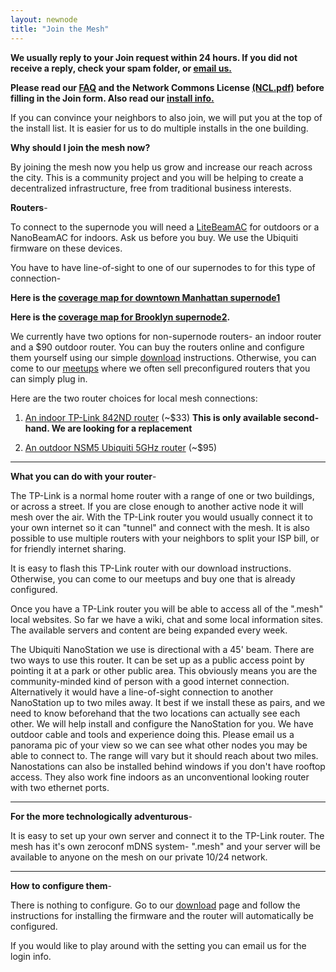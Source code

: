 ```yaml
---
layout: newnode
title: "Join the Mesh"
---
```

**We usually reply to your Join request within 24 hours. If you did not receive a reply, check your spam folder, or [email us.](mailto:install@nycmesh.net)**

**Please read our [FAQ](../faq) and the Network Commons License [(NCL.pdf)](../ncl.pdf) before filling in the Join form. Also read our [install info.](../blog/install-info/)**

If you can convince your neighbors to also join, we will put you at the top of the install list. It is easier for us to do multiple installs in the one building.

**Why should I join the mesh now?**

By joining the mesh now you help us grow and increase our reach across the city. This is a community project and you will be helping to create a decentralized infrastructure, free from traditional business interests.

**Routers**-

To connect to the supernode you will need a [LiteBeamAC](https://www.amazon.com/Ubiquiti-5GHz-LiteBeam-23DBI-LBE-5AC-23-US/dp/B01ANIQCE6/) for outdoors or a NanoBeamAC for indoors. Ask us before you buy.  We use the Ubiquiti firmware on these devices.

You have to have line-of-sight to one of our supernodes to for this type of connection-
 
**Here is the [coverage map for downtown Manhattan supernode1](../panorama/227b.png)**

**Here is the [coverage map for Brooklyn supernode2](../panorama/570a.jpg).**

We currently have two options for non-supernode routers- an indoor router and a $90 outdoor router. You can buy the routers online and configure them yourself using our simple [download](../download) instructions. Otherwise, you can come to our [meetups](http://www.meetup.com/nycmesh/) where we often sell preconfigured routers that you can simply plug in.

Here are the two router choices for local mesh connections:

1) [An indoor TP-Link 842ND router](http://www.amazon.com/dp/B006E04T9I/?tag=tl-wr842nd-nycmesh-20) (~$33)  **This is only available second-hand. We are looking for a replacement**

2) [An outdoor NSM5 Ubiquiti 5GHz router](http://www.amazon.com/dp/B0049AVWAO/?tag=nsm5-nycmesh-20) (~$95)

__________________________________________________________________________

**What you can do with your router**-

The TP-Link is a normal home router with a range of one or two buildings, or across a street. If you are close enough to another active node it will mesh over the air. With the TP-Link router you would usually connect it to your own internet so it can "tunnel" and connect with the mesh. It is also possible to use multiple routers with your neighbors to split your ISP bill, or for friendly internet sharing.

It is easy to flash this TP-Link router with our download instructions. Otherwise, you can come to our meetups and buy one that is already configured.

Once you have a TP-Link router you will be able to access all of the ".mesh" local websites. So far we have a wiki, chat and some local information sites. The available servers and content are being expanded every week.


The Ubiquiti NanoStation we use is directional with a 45' beam. There are two ways to use this router. It can be set up as a public access point by pointing it at a park or other public area. This obviously means you are the community-minded kind of person with a good internet connection. Alternatively it would have a line-of-sight connection to another NanoStation up to two miles away. It best if we install these as pairs, and we need to know beforehand that the two locations can actually see each other. We will help install and configure the NanoStation for you. We have outdoor cable and tools and experience doing this. Please email us a panorama pic of your view so we can see what other nodes you may be able to connect to. The range will vary but it should reach about two miles. Nanostations can also be installed behind windows if you don't have rooftop access. They also work fine indoors as an unconventional looking router with two ethernet ports.

__________________________________________________________________________

**For the more technologically adventurous**-

It is easy to set up your own server and connect it to the TP-Link router. The mesh has it's own zeroconf mDNS system- ".mesh" and your server will be available to anyone on the mesh on our private 10/24 network.

__________________________________________________________________________

**How to configure them**-

There is nothing to configure. Go to our [download](../download) page and follow the instructions for installing the firmware and the router will automatically be configured.

If you would like to play around with the setting you can email us for the login info.


